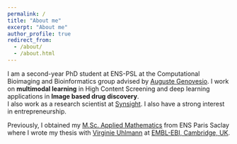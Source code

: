 ```yaml
---
permalink: /
title: "About me"
excerpt: "About me"
author_profile: true
redirect_from:
  - /about/
  - /about.html
---
```


I am a second-year PhD student at ENS-PSL at the Computational Bioimaging and Bioinformatics group advised by [Auguste Genovesio](http://www.ibens.ens.fr/?rubrique47). I work on **multimodal learning** in High Content Screening and deep learning applications in **Image based drug discovery**.  
I also work as a research scientist at [Synsight](https://synsight.net/). I also have a strong interest in entrepreneurship.

Previously, I obtained my [M.Sc. Applied Mathematics](https://www.master-mva.com/) from ENS Paris Saclay where I wrote my thesis with [Virginie Uhlmann](https://www.virginieuhlmann.com/) at [EMBL-EBI, Cambridge, UK](https://www.ebi.ac.uk/).


